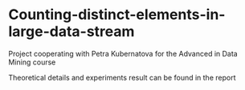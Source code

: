 # Counting-distinct-elements-in-large-data-stream
Project cooperating with Petra Kubernatova for the Advanced in Data Mining course

Theoretical details and experiments result can be found in the report
